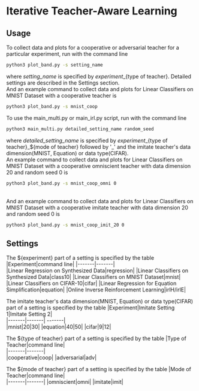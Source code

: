 # Iterative Teacher-Aware Learning


## Usage

To collect data and plots for a cooperative or adversarial teacher for a particular experiment, run with the command line
```bash
python3 plot_band.py -s setting_name 
```
where _setting_name_ is specified by ${experiment}\_${type of teacher}. Detailed settings are described in the Settings section. <br /> And an example command to collect data and plots for Linear Classifiers on MNIST Dataset with a cooperative teacher is
```bash
python3 plot_band.py -s mnist_coop 
```

To use the main_multi.py or main_irl.py script, run with the command line 
```bash
python3 main_multi.py detailed_setting_name random_seed
```
where _detailed_setting_name_ is specified by ${experiment}\_${type of teacher}\_${mode of teacher} followed by '_' and the imitate teacher's data dimension(MNIST, Equation) or data type(CIFAR). <br /> An example command to collect data and plots for Linear Classifiers on MNIST Dataset with a cooperative omniscient teacher with data dimension 20 and random seed 0 is
```bash
python3 plot_band.py -s mnist_coop_omni 0
```
<br /> And an example command to collect data and plots for Linear Classifiers on MNIST Dataset with a cooperative imitate teacher with data dimension 20 and random seed 0 is
```bash
python3 plot_band.py -s mnist_coop_imit_20 0
```

## Settings

The ${experiment} part of a setting is specified by the table 
|Experiment|command line| 
|-------|-------|  
|Linear Regression on Synthesized Data|regression|
|Linear Classifiers on Synthesized Data|class10|
|Linear Classifiers on MNIST Dataset|mnist|
|Linear Classifiers on CIFAR-10|cifar|
|Linear Regression for Equation Simplification|equation|
|Online Inverse Reinforcement Learning|irlH/irlE|

The imitate teacher's data dimension(MNIST, Equation) or data type(CIFAR) part of a setting is specified by the table 
|Experiment|Imitate Setting 1|Imitate Setting 2|     
|-------|-------|  -------|   
|mnist|20|30|
|equation|40|50|
|cifar|9|12|

The ${type of teacher} part of a setting is specified by the table 
|Type of Teacher|command line|    
|-------|-------|  
|cooperative|coop|
|adversarial|adv|

The ${mode of teacher} part of a setting is specified by the table 
|Mode of Teacher|command line|    
|-------|-------| 
|omniscient|omni|
|imitate|imit|
